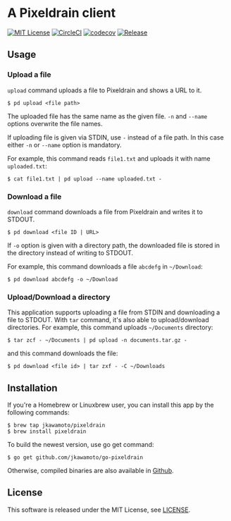 # A Pixeldrain client
[![MIT License](https://img.shields.io/badge/license-MIT-blue.svg?style=flat)](LICENSE)
[![CircleCI](https://circleci.com/gh/jkawamoto/go-pixeldrain.svg?style=svg)](https://circleci.com/gh/jkawamoto/go-pixeldrain)
[![codecov](https://codecov.io/gh/jkawamoto/go-pixeldrain/branch/master/graph/badge.svg?token=ppX3MVIqWA)](https://codecov.io/gh/jkawamoto/go-pixeldrain)
[![Release](https://img.shields.io/badge/release-0.3.1-brightgreen.svg)](https://github.com/jkawamoto/go-pixeldrain/releases/tag/v0.3.1)


## Usage
### Upload a file
`upload` command uploads a file to Pixeldrain and shows a URL to it.


```shell-session
$ pd upload <file path>
```

The uploaded file has the same name as the given file.
`-n` and `--name` options overwrite the file names.


If uploading file is given via STDIN, use `-` instead of a file path.
In this case either `-n` or `--name` option is mandatory.

For example, this command reads `file1.txt` and uploads it with name `uploaded.txt`:

```shell-session
$ cat file1.txt | pd upload --name uploaded.txt -
```


### Download a file
`download` command downloads a file from Pixeldrain and writes it to STDOUT.

```shell-session
$ pd download <file ID | URL>
```

If `-o` option is given with a directory path, the downloaded file is stored in
the directory instead of writing to STDOUT.

For example, this command downloads a file `abcdefg` in `~/Download`:
```shell-session
$ pd download abcdefg -o ~/Download
```

### Upload/Download a directory
This application supports uploading a file from STDIN and downloading a file to STDOUT.
With `tar` command, it's also able to upload/download directories.
For example, this command uploads `~/Documents` directory:

```shell-session
$ tar zcf - ~/Documents | pd upload -n documents.tar.gz -
```

and this command downloads the file:

```shell-session
$ pd download <file id> | tar zxf - -C ~/Downloads
```



## Installation
If you're a Homebrew or Linuxbrew user, you can install this app by the following commands:

```
$ brew tap jkawamoto/pixeldrain
$ brew install pixeldrain
```

To build the newest version, use go get command:

```
$ go get github.com/jkawamoto/go-pixeldrain
```

Otherwise, compiled binaries are also available in [Github](https://github.com/jkawamoto/go-pixeldrain/releases).


## License
This software is released under the MIT License, see [LICENSE](LICENSE.md).
